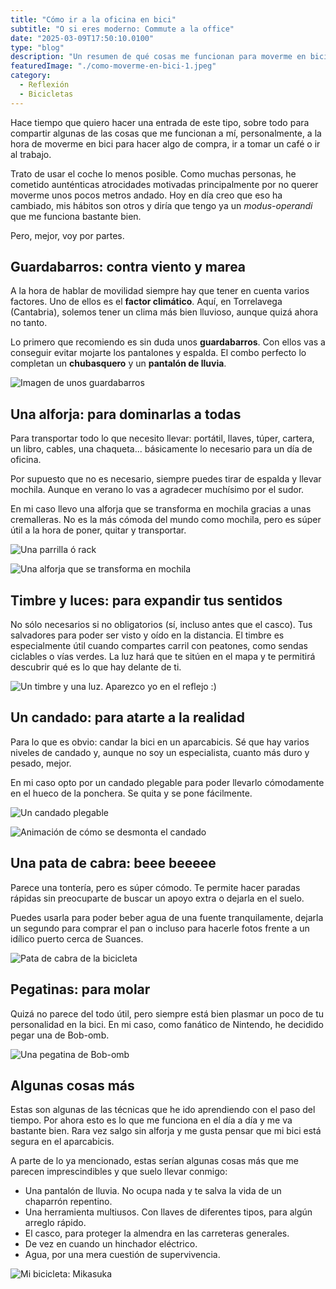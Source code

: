 ```yaml
---
title: "Cómo ir a la oficina en bici"
subtitle: "O si eres moderno: Commute a la office"
date: "2025-03-09T17:50:10.0100"
type: "blog"
description: "Un resumen de qué cosas me funcionan para moverme en bici por la ciudad y el extrarradio"
featuredImage: "./como-moverme-en-bici-1.jpeg"
category:
  - Reflexión
  - Bicicletas
---
```


Hace tiempo que quiero hacer una entrada de este tipo, sobre todo para compartir algunas de las cosas que me funcionan a mí, personalmente, a la hora de moverme en bici para hacer algo de compra, ir a tomar un café o ir al trabajo.

Trato de usar el coche lo menos posible. Como muchas personas, he cometido aunténticas atrocidades motivadas principalmente por no querer moverme unos pocos metros andado. Hoy en día creo que eso ha cambiado, mis hábitos son otros y diría que tengo ya un _modus-operandi_ que me funciona bastante bien.

Pero, mejor, voy por partes.

## Guardabarros: contra viento y marea

A la hora de hablar de movilidad siempre hay que tener en cuenta varios factores. Uno de ellos es el **factor climático**. Aquí, en Torrelavega (Cantabria), solemos tener un clima más bien lluvioso, aunque quizá ahora no tanto.

Lo primero que recomiendo es sin duda unos **guardabarros**. Con ellos vas a conseguir evitar mojarte los pantalones y espalda. El combo perfecto lo completan un **chubasquero** y un **pantalón de lluvia**.

![Imagen de unos guardabarros](./como-moverme-en-bici-4.jpeg)

## Una alforja: para dominarlas a todas

Para transportar todo lo que necesito llevar: portátil, llaves, túper, cartera, un libro, cables, una chaqueta... básicamente lo necesario para un día de oficina.

Por supuesto que no es necesario, siempre puedes tirar de espalda y llevar mochila. Aunque en verano lo vas a agradecer muchísimo por el sudor.

En mi caso llevo una alforja que se transforma en mochila gracias a unas cremalleras. No es la más cómoda del mundo como mochila, pero es súper útil a la hora de poner, quitar y transportar.

<div>

![Una parrilla ó rack](./como-moverme-en-bici-2.jpeg)

![Una alforja que se transforma en mochila](./como-moverme-en-bici-8.jpeg)

</div>

## Timbre y luces: para expandir tus sentidos

No sólo necesarios si no obligatorios (sí, incluso antes que el casco). Tus salvadores para poder ser visto y oído en la distancia. El timbre es especialmente útil cuando compartes carril con peatones, como sendas ciclables o vías verdes. La luz hará que te sitúen en el mapa y te permitirá descubrir qué es lo que hay delante de ti.

![Un timbre y una luz. Aparezco yo en el reflejo :)](./como-moverme-en-bici-5.jpeg)

## Un candado: para atarte a la realidad

Para lo que es obvio: candar la bici en un aparcabicis. Sé que hay varios niveles de candado y, aunque no soy un especialista, cuanto más duro y pesado, mejor.

En mi caso opto por un candado plegable para poder llevarlo cómodamente en el hueco de la ponchera. Se quita y se pone fácilmente.

<div>

![Un candado plegable](./como-moverme-en-bici-10.jpeg)

![Animación de cómo se desmonta el candado](./como-moverme-en-bici-6.gif)

</div>

## Una pata de cabra: beee beeeee

Parece una tontería, pero es súper cómodo. Te permite hacer paradas rápidas sin preocuparte de buscar un apoyo extra o dejarla en el suelo.

Puedes usarla para poder beber agua de una fuente tranquilamente, dejarla un segundo para comprar el pan o incluso para hacerle fotos frente a un idílico puerto cerca de Suances.

![Pata de cabra de la bicicleta](./como-moverme-en-bici-7.jpeg)

## Pegatinas: para molar

Quizá no parece del todo útil, pero siempre está bien plasmar un poco de tu personalidad en la bici. En mi caso, como fanático de Nintendo, he decidido pegar una de Bob-omb.

![Una pegatina de Bob-omb](./como-moverme-en-bici-3.jpeg)

## Algunas cosas más

Estas son algunas de las técnicas que he ido aprendiendo con el paso del tiempo. Por ahora esto es lo que me funciona en el día a día y me va bastante bien. Rara vez salgo sin alforja y me gusta pensar que mi bici está segura en el aparcabicis.

A parte de lo ya mencionado, estas serían algunas cosas más que me parecen imprescindibles y que suelo llevar conmigo:

- Una pantalón de lluvia. No ocupa nada y te salva la vida de un chaparrón repentino.
- Una herramienta multiusos. Con llaves de diferentes tipos, para algún arreglo rápido.
- El casco, para proteger la almendra en las carreteras generales.
- De vez en cuando un hinchador eléctrico.
- Agua, por una mera cuestión de supervivencia.

![Mi bicicleta: Mikasuka](./como-moverme-en-bici-9.jpeg)
